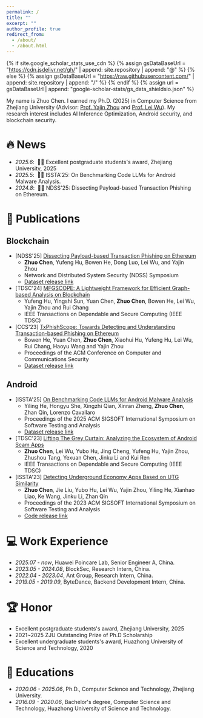 ```yaml
---
permalink: /
title: ""
excerpt: ""
author_profile: true
redirect_from: 
  - /about/
  - /about.html
---
```


{% if site.google_scholar_stats_use_cdn %}
{% assign gsDataBaseUrl = "https://cdn.jsdelivr.net/gh/" | append: site.repository | append: "@" %}
{% else %}
{% assign gsDataBaseUrl = "https://raw.githubusercontent.com/" | append: site.repository | append: "/" %}
{% endif %}
{% assign url = gsDataBaseUrl | append: "google-scholar-stats/gs_data_shieldsio.json" %}

<span class='anchor' id='about-me'></span>

My name is Zhuo Chen. I earned my Ph.D. (2025) in Computer Science from Zhejiang University (Advisor: [Prof. Yajin Zhou](http://yajin.org/) and [Prof. Lei Wu](https://leiwu.org/)).
My research interest includes AI Inference Optimization, Android security, and blockchain security.



# 🔥 News
- *2025.6*: &nbsp;🎉🎉 Excellent postgraduate students's award, Zhejiang University, 2025
- *2025.5*: &nbsp;🎉🎉 ISSTA'25: On Benchmarking Code LLMs for Android Malware Analysis.
- *2024.8*: &nbsp;🎉🎉 NDSS'25: Dissecting Payload-based Transaction Phishing on Ethereum.


# 📝 Publications 

## Blockchain
- [NDSS'25] [Dissecting Payload-based Transaction Phishing on Ethereum](https://arxiv.org/pdf/2409.02386)
  - **Zhuo Chen**, Yufeng Hu, Bowen He, Dong Luo, Lei Wu, and Yajin Zhou
  - Network and Distributed System Security (NDSS) Symposium
  - [Dataset release link](https://github.com/blocksecteam/PTXPhish)
- [TDSC'24] [MFGSCOPE: A Lightweight Framework for Efficient Graph-based Analysis on Blockchain](https://scholar.google.com/citations?view_op=view_citation&hl=en&user=tQL4tSMAAAAJ&citation_for_view=tQL4tSMAAAAJ:zYLM7Y9cAGgC)
  - Yufeng Hu, Yingshi Sun, Yuan Chen, **Zhuo Chen**, Bowen He, Lei Wu, Yajin Zhou and Rui Chang
  - IEEE Transactions on Dependable and Secure Computing (IEEE TDSC)
- [CCS'23] [TxPhishScope: Towards Detecting and Understanding Transaction-based Phishing on Ethereum](https://yajin.org/papers/ccs23_phishing.pdf)
  - Bowen He, Yuan Chen, **Zhuo Chen**, Xiaohui Hu, Yufeng Hu, Lei Wu, Rui Chang, Haoyu Wang and Yajin Zhou
  - Proceedings of the ACM Conference on Computer and Communications Security
  - [Dataset release link](https://github.com/blocksecteam/TxPhishScope)

## Android
- [ISSTA'25] [On Benchmarking Code LLMs for Android Malware Analysis](https://scholar.google.com/citations?view_op=view_citation&hl=en&user=tQL4tSMAAAAJ&citation_for_view=tQL4tSMAAAAJ:W7OEmFMy1HYC)
  - Yiling He, Hongyu She, Xingzhi Qian, Xinran Zheng, **Zhuo Chen**, Zhan Qin, Lorenzo Cavallaro
  - Proceedings of the 2025 ACM SIGSOFT International Symposium on Software Testing and Analysis
  - [Dataset release link](https://zenodo.org/records/15155917)
- [TDSC'23] [Lifting The Grey Curtain: Analyzing the Ecosystem of Android Scam Apps](https://www.computer.org/csdl/journal/tq/5555/01/10304303/1RIVkkCo9dm)
  - **Zhuo Chen**, Lei Wu, Yubo Hu, Jing Cheng, Yufeng Hu, Yajin Zhou, Zhushou Tang, Yexuan Chen, Jinku Li and Kui Ren
  - IEEE Transactions on Dependable and Secure Computing (IEEE TDSC)
- [ISSTA'23] [Detecting Underground Economy Apps Based on UTG Similarity](https://yajin.org/papers/issta23_DeUEDroid.pdf) 
  - **Zhuo Chen**, Jie Liu, Yubo Hu, Lei Wu, Yajin Zhou, Yiling He, Xianhao Liao, Ke Wang, Jinku Li, Zhan Qin 
  - Proceedings of the 2023 ACM SIGSOFT International Symposium on Software Testing and Analysis
  - [Code release link](https://github.com/HypoopyH/DeUEDroid)


# 💻 Work Experience
- *2025.07 - now*, Huawei Poincare Lab, Senior Engineer A, China.
- *2023.05 - 2024.08*, BlockSec, Research Intern, China.
- *2022.04 - 2023.04*, Ant Group,  Research Intern, China.
- *2019.05 - 2019.09*, ByteDance, Backend Development Intern, China.

# 🏆 Honor
- Excellent postgraduate students's award, Zhejiang University, 2025
- 2021~2025 ZJU Outstanding Prize of Ph.D Scholarship
- Excellent undergraduate students's award, Huazhong University of Science and Technology, 2020

# 📖 Educations
- *2020.06 - 2025.06*, Ph.D., Computer Science and Technology, Zhejiang University.
- *2016.09 - 2020.06*, Bachelor's degree, Computer Science and Technology, Huazhong University of Science and Technology.

